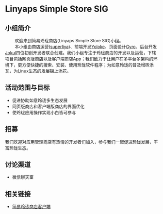 # Linyaps Simple Store SIG

## 小组简介

&emsp;&emsp; 欢迎来到简易玲珑商店(Linyaps Simple Store SIG)小组。\
&emsp;&emsp; 本小组由商店运营([superliya](https://github.com/superliya))、前端开发[Yoloke](https://github.com/yoloke)、页面设计[Gyro](https://github.com/bgsdmyck12)、后台开发[Jokul](https://github.com/GershonWang)四位初创开发者联合创建。我们小组专注于玲珑商店的开发以及运营，下辖项目包括网页版商店以及客户端商店App；我们致力于让用户在多平台多架构的环境下，更方便快捷的搜索、安装、使用玲珑软件程序；为如意玲珑的普及增砖添瓦，为Linux生态的发展锦上添花。

## 活动范围与目标

- 促进协助如意玲珑多生态发展
- 网页版商店和客户端版商店的界面优化
- 使玲珑应用操作实现小白皆可参与

## 招募

我们欢迎对应用管理商店有热情的开发者们加入，参与我们一起促进玲珑发展，丰富玲珑生态。

## 讨论渠道

- 微信聊天室

## 相关链接

- [简易玲珑商店客户端](https://github.com/GershonWang/linglong-store)